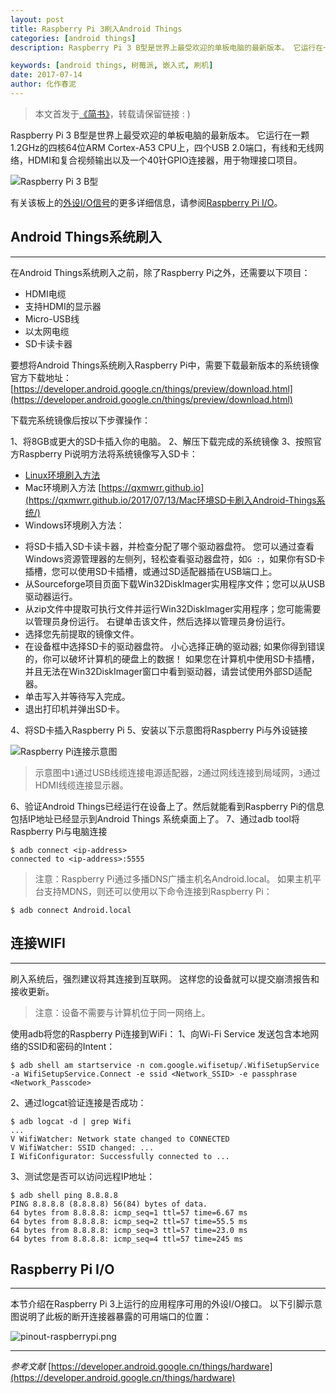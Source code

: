 ```yaml
---
layout: post
title: Raspberry Pi 3刷入Android Things
categories: [android things]
description: Raspberry Pi 3 B型是世界上最受欢迎的单板电脑的最新版本。 它运行在一颗1.2GHz的四核64位ARM Cortex-A53 CPU上，四个USB 2.0端口，有线和无线网络，HDMI和复合视频输出以及一个40针GPIO连接器，用于物理接口项目。

keywords: [android things, 树莓派, 嵌入式, 刷机]
date: 2017-07-14
author: 化作春泥
---
```


> 本文首发于[《简书》](http://www.jianshu.com/p/f525d574fff2)，转载请保留链接 : )

Raspberry Pi 3 B型是世界上最受欢迎的单板电脑的最新版本。 它运行在一颗1.2GHz的四核64位ARM Cortex-A53 CPU上，四个USB 2.0端口，有线和无线网络，HDMI和复合视频输出以及一个40针GPIO连接器，用于物理接口项目。

![Raspberry Pi 3 B型](http://upload-images.jianshu.io/upload_images/3806049-3821b1192987c1fe.png?imageMogr2/auto-orient/strip%7CimageView2/2/w/1240)

有关该板上的[外设I/O信号](https://developer.android.google.cn/things/sdk/pio/index.html)的更多详细信息，请参阅[Raspberry Pi I/O](https://developer.android.google.cn/things/hardware/raspberrypi-io.html)。

## Android Things系统刷入
---
在Android Things系统刷入之前，除了Raspberry Pi之外，还需要以下项目：

* HDMI电缆
* 支持HDMI的显示器
* Micro-USB线
* 以太网电缆
* SD卡读卡器

要想将Android Things系统刷入Raspberry Pi中，需要下载最新版本的系统镜像
官方下载地址：[https://developer.android.google.cn/things/preview/download.html](https://developer.android.google.cn/things/preview/download.html)

下载完系统镜像后按以下步骤操作：

1、将8GB或更大的SD卡插入你的电脑。
2、解压下载完成的系统镜像
3、按照官方Raspberry Pi说明方法将系统镜像写入SD卡：
+ [Linux环境刷入方法](https://www.raspberrypi.org/documentation/installation/installing-images/linux.md)
+ Mac环境刷入方法 [https://qxmwrr.github.io](https://qxmwrr.github.io/2017/07/13/Mac环境SD卡刷入Android-Things系统/)
+ Windows环境刷入方法：
 - 将SD卡插入SD卡读卡器，并检查分配了哪个驱动器盘符。 您可以通过查看Windows资源管理器的左侧列，轻松查看驱动器盘符，如`G :`，如果你有SD卡插槽，您可以使用SD卡插槽，或通过SD适配器插在USB端口上。
 - 从Sourceforge项目页面下载Win32DiskImager实用程序文件；您可以从USB驱动器运行。
 - 从zip文件中提取可执行文件并运行Win32DiskImager实用程序；您可能需要以管理员身份运行。 右键单击该文件，然后选择以管理员身份运行。
 - 选择您先前提取的镜像文件。
 - 在设备框中选择SD卡的驱动器盘符。 小心选择正确的驱动器; 如果你得到错误的，你可以破坏计算机的硬盘上的数据！ 如果您在计算机中使用SD卡插槽，并且无法在Win32DiskImager窗口中看到驱动器，请尝试使用外部SD适配器。
 - 单击写入并等待写入完成。
 - 退出打印机并弹出SD卡。

4、将SD卡插入Raspberry Pi
5、安装以下示意图将Raspberry Pi与外设链接

![Raspberry Pi连接示意图](http://upload-images.jianshu.io/upload_images/3806049-ec63b83f35cd33f5.png?imageMogr2/auto-orient/strip%7CimageView2/2/w/1240)

> 示意图中`1`通过USB线缆连接电源适配器，`2`通过网线连接到局域网，`3`通过HDMI线缆连接显示器。

6、验证Android Things已经运行在设备上了。然后就能看到Raspberry Pi的信息包括IP地址已经显示到Android Things 系统桌面上了。
7、通过adb tool将Raspberry Pi与电脑连接
```
$ adb connect <ip-address>
connected to <ip-address>:5555
```
> 注意：Raspberry Pi通过多播DNS广播主机名Android.local。 如果主机平台支持MDNS，则还可以使用以下命令连接到Raspberry Pi：
```
$ adb connect Android.local
```

## 连接WIFI
---
刷入系统后，强烈建议将其连接到互联网。 这样您的设备就可以提交崩溃报告和接收更新。

> 注意：设备不需要与计算机位于同一网络上。

使用adb将您的Raspberry Pi连接到WiFi：
1、向Wi-Fi Service 发送包含本地网络的SSID和密码的Intent：
```
$ adb shell am startservice -n com.google.wifisetup/.WifiSetupService -a WifiSetupService.Connect -e ssid <Network_SSID> -e passphrase <Network_Passcode>
```

2、通过logcat验证连接是否成功：
```
$ adb logcat -d | grep Wifi
...
V WifiWatcher: Network state changed to CONNECTED
V WifiWatcher: SSID changed: ...
I WifiConfigurator: Successfully connected to ...
```

3、测试您是否可以访问远程IP地址：
```
$ adb shell ping 8.8.8.8
PING 8.8.8.8 (8.8.8.8) 56(84) bytes of data.
64 bytes from 8.8.8.8: icmp_seq=1 ttl=57 time=6.67 ms
64 bytes from 8.8.8.8: icmp_seq=2 ttl=57 time=55.5 ms
64 bytes from 8.8.8.8: icmp_seq=3 ttl=57 time=23.0 ms
64 bytes from 8.8.8.8: icmp_seq=4 ttl=57 time=245 ms
```

## Raspberry Pi I/O
---
本节介绍在Raspberry Pi 3上运行的应用程序可用的外设I/O接口。
以下引脚示意图说明了此板的断开连接器暴露的可用端口的位置：

![pinout-raspberrypi.png](http://upload-images.jianshu.io/upload_images/3806049-15ed8427bcc7bf14.png?imageMogr2/auto-orient/strip%7CimageView2/2/w/1240)

---

_参考文献_  [https://developer.android.google.cn/things/hardware](https://developer.android.google.cn/things/hardware)

